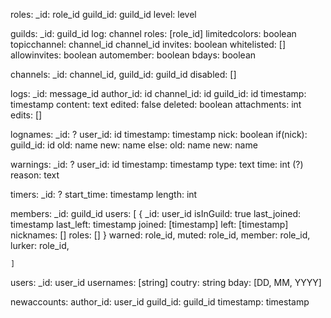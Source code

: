 roles:
    _id: role_id
	guild_id: guild_id
	level: level

guilds:
	_id: guild_id
	log: channel
    roles: [role_id]
    limitedcolors: boolean
    topicchannel: channel_id channel_id
    invites: boolean
    whitelisted: []
    allowinvites: boolean
    automember: boolean
	bdays: boolean

channels:
    _id: channel_id,
    guild_id: guild_id
    disabled: []

logs:
	_id: message_id
	author_id: id
    channel_id: id
    guild_id: id
	timestamp: timestamp
	content: text
    edited: false
    deleted: boolean
    attachments: int
    edits: []

lognames:
    _id: ?
    user_id: id
    timestamp: timestamp
    nick: boolean
    if(nick):
        guild_id: id
        old: name
        new: name
    else:
        old: name
        new: name

warnings:
	_id: ?
	user_id: id
	timestamp: timestamp
	type: text
	time: int (?)
	reason: text

timers:
	_id: ?
	start_time: timestamp
	length: int

members:
    _id: guild_id
    users: [
        {
            _id: user_id
            isInGuild: true
            last_joined: timestamp
            last_left: timestamp
            joined: [timestamp]
            left: [timestamp]
            nicknames: []
            roles: []
        }
		warned: role_id,
		muted: role_id,
		member: role_id,
		lurker: role_id,

    ]

users:
    _id: user_id
    usernames: [string]
    coutry: string
	bday: [DD, MM, YYYY]

newaccounts:
	author_id: user_id
	guild_id: guild_id
	timestamp: timestamp
